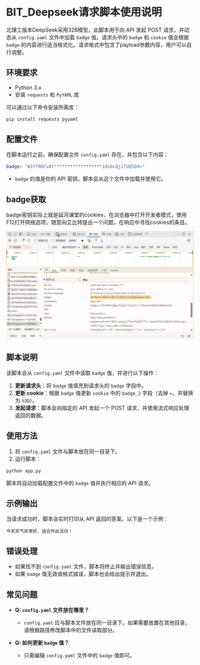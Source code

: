 # BIT_Deepseek请求脚本使用说明
北理工版本DeepSeek采用32B模型，此脚本用于向 API 发起 POST 请求，并动态从 `config.yaml` 文件中加载 `badge` 值。请求头中的 `badge` 和 `cookie` 值会根据 `badge` 的内容进行适当格式化。请求格式中包含了payload参数内容，用户可以自行调整。

## 环境要求

- Python 3.x
- 安装 `requests` 和 `PyYAML` 库

可以通过以下命令安装所需库：

```bash
pip install requests pyyaml
```

## 配置文件

在脚本运行之前，确保配置文件 `config.yaml` 存在，并包含以下内容：

```yaml
badge: "W1Yf8OCvAt******************1dvbLQjiTdQSQ4="
```

- `badge` 的值是你的 API 密钥，脚本会从这个文件中加载并使用它。


## badge获取

badge密钥实际上就是延河课堂的cookies，在浏览器中打开开发者模式，使用F12打开网络选项，随意向艾比特提出一个问题，在响应中寻找cookies的条目。

![badge密钥](images/pic1.png)


## 脚本说明

该脚本会从 `config.yaml` 文件中读取 `badge` 值，并进行以下操作：

1. **更新请求头**：将 `badge` 值填充到请求头的 `badge` 字段中。
2. **更新 cookie**：根据 `badge` 值更新 `cookie` 中的 `badge_2` 字段（去掉 `=`，并替换为 `%3D`）。
3. **发起请求**：脚本会向指定的 API 发起一个 POST 请求，并使用流式响应处理返回的数据。

## 使用方法

1. 将 `config.yaml` 文件与脚本放在同一目录下。
2. 运行脚本：

```bash
python app.py
```

脚本将自动加载配置文件中的 `badge` 值并执行相应的 API 请求。

## 示例输出

当请求成功时，脚本会实时打印从 API 返回的答案。以下是一个示例：

```
今天天气非常好，适合外出活动！
```

## 错误处理

- 如果找不到 `config.yaml` 文件，脚本将终止并输出错误信息。
- 如果 `badge` 值无效或格式错误，脚本也会给出提示并退出。

## 常见问题

- **Q: `config.yaml` 文件放在哪里？**
  - `config.yaml` 应与脚本文件放在同一目录下。如果需要放置在其他目录，请根据路径修改脚本中的文件读取部分。
  
- **Q: 如何更新 `badge` 值？**
  - 只需编辑 `config.yaml` 文件中的 `badge` 值即可。
